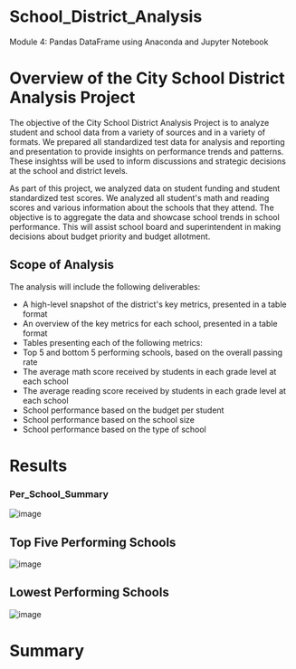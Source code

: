 # School_District_Analysis
Module 4: Pandas DataFrame using Anaconda and Jupyter Notebook

# Overview of the City School District Analysis Project 

The objective of the City School District Analysis Project is to analyze student and school data from a variety of sources and in a variety of formats. We prepared all standardized test data for analysis and reporting and presentation to provide insights on performance trends and patterns. These insightss will be used to inform discussions and strategic decisions at the school and district levels. 

As part of this project, we analyzed data on student funding and student standardized test scores. We analyzed all student's math and reading scores and various information about the schools that they attend. The objective is to aggregate the data and showcase school trends in school performance. This will assist school board and superintendent in making decisions about budget priority and budget allotment.

## Scope of Analysis

The analysis will include the following deliverables:

* A high-level snapshot of the district's key metrics, presented in a table format
* An overview of the key metrics for each school, presented in a table format
* Tables presenting each of the following metrics:
* Top 5 and bottom 5 performing schools, based on the overall passing rate
* The average math score received by students in each grade level at each school
* The average reading score received by students in each grade level at each school
* School performance based on the budget per student
* School performance based on the school size 
* School performance based on the type of school

# Results

### Per_School_Summary
![image](https://user-images.githubusercontent.com/80140082/114315146-61c3a500-9ab2-11eb-9541-fa2309b79b10.png)

## Top Five Performing Schools
![image](https://user-images.githubusercontent.com/80140082/114315201-a9e2c780-9ab2-11eb-962c-49dc7ecbddcd.png)

## Lowest Performing Schools
![image](https://user-images.githubusercontent.com/80140082/114315242-e44c6480-9ab2-11eb-8d0c-bf3ddf4acc40.png)


## 

# Summary
